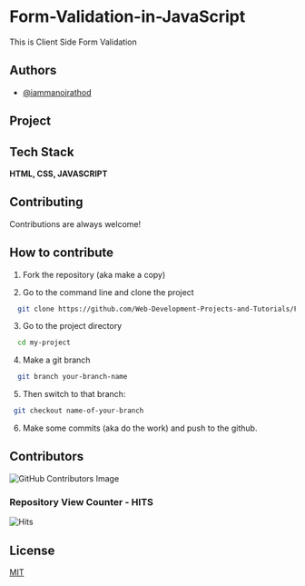 # Form-Validation-in-JavaScript

This is Client Side Form Validation


## Authors

- [@iammanojrathod](https://www.github.com/iammanojrathod)


## Project




## Tech Stack

**HTML, CSS, JAVASCRIPT** 


## Contributing

Contributions are always welcome!



## How to contribute

1) Fork the repository (aka make a copy)


2) Go to the command line and clone the project

```bash
  git clone https://github.com/Web-Development-Projects-and-Tutorials/Form-Validation-in-JavaScript.git
```

3) Go to the project directory

```bash
  cd my-project
```

4) Make a git branch

```bash
  git branch your-branch-name
```
5) Then switch to that branch:

 ```bash
  git checkout name-of-your-branch
```

6) Make some commits (aka do the work) and push to the github.
## Contributors

![GitHub Contributors Image](https://contrib.rocks/image?repo=Manoj_Rathod/Gradient_Generator)
### Repository View Counter - HITS
![Hits](https://hitcounter.pythonanywhere.com/count/tag.svg?url=https://github.com/Tanu-N-Prabhu/Python)
## License

[MIT](https://choosealicense.com/licenses/mit/)


